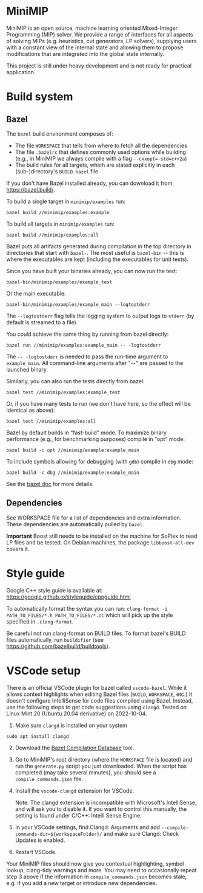 # MiniMIP

MiniMIP is an open source, machine learning oriented Mixed-Integer Programming (MIP) solver.
We provide a range of interfaces for all aspects of solving MIPs (e.g. heuristics, cut generators, LP solvers), 
supplying users with a constant view of the internal state and allowing them to propose modifications that are integrated into the global state internally.

This project is still under heavy development and is not ready for practical application.

# Build system

## Bazel
The `bazel` build environment composes of:
* The file `WORKSPACE` that tells from where to fetch all the dependencies
* The file `.bazelrc` that defines commonly used options while building
(e.g., in MiniMIP we always compile with a flag `--cxxopt=-std=c++2a`)
* The build rules for all targets, which are stated explicitly in each
(sub-)directory's `BUILD.bazel` file.

If you don't have Bazel installed already, you can download it from https://bazel.build/.

To build a single target in `minimip/examples` run:
```
bazel build //minimip/examples:example
```

To build all targets in `minimip/examples` run:

```
bazel build //minimip/examples:all
```

Bazel puts all artifacts generated during compilation in the top directory in
directories that start with `bazel-`. The most useful is `bazel-bin` -- this is
where the executables are kept (including the executables for unit tests).

Since you have built your binaries already, you can now run the test:
```
bazel-bin/minimip/examples/example_test
```

Or the main executable:
```
bazel-bin/minimip/examples/example_main --logtostderr
```

The `--logtostderr` flag tells the logging system to output logs to `stderr`
(by default is streamed to a file).

You could achieve the same thing by running from bazel directly:
```
bazel run //minimip/examples:example_main -- -logtostderr
```
The `-- -logtostderr` is needed to pass the run-time argument to `example_main`.
All command-line arguments after "--" are passed to the launched binary.

Similarly, you can also run the tests directly from bazel:
```
bazel test //minimip/examples:example_test
```

Or, if you have many tests to run (we don't have here, so the effect will be
identical as above):
```
bazel test //minimip/examples:all
```

Bazel by default builds in "fast-build" mode. To maximize binary performance
(e.g., for benchmarking purposes) compile in "opt" mode:
```
bazel build -c opt //minimip/example:example_main
```
To include symbols allowing for debugging (with `gdb`) compile in `dbg` mode:
```
bazel build -c dbg //minimip/example:example_main
```
See the [bazel doc](https://docs.bazel.build/versions/master/user-manual.html#flag--compilation_mode)
for more details.


## Dependencies
See WORKSPACE file for a list of dependencies and extra information. These
dependencies are automatically pulled by `bazel`.

**Important**
Boost still needs to be installed on the machine for SoPlex to read LP files and be tested.
On Debian machines, the package `libboost-all-dev` covers it.

# Style guide
Google C++ style guide is available at:
https://google.github.io/styleguide/cppguide.html

To automatically format the syntax you can run:
`clang-format -i PATH_TO_FILES/*.h PATH_TO_FILES/*.cc` which will pick up the style specified in `.clang-format`.

Be careful not run clang-format on BUILD files. To format bazel's BUILD files
automatically, run `buildifier` (see https://github.com/bazelbuild/buildtools).

# VSCode setup
There is an official VSCode plugin for bazel called `vscode-bazel`. While it allows context highlights when editing Bazel files (`BUILD`, `WORKSPACE`, etc.) it doesn't configure IntelliSense for code files compiled using Bazel. Instead, use the following steps to get code suggestions using `clangd`. Tested on Linux Mint 20 (Ubuntu 20.04 derivative) on 2022-10-04.

1. Make sure `clangd` is installed on your system
```
sudo apt install clangd
```
2. Download the [Bazel Compilation Database](https://github.com/grailbio/bazel-compilation-database) tool.
3. Go to MiniMIP's root directory (where the `WORKSPACE` file is located) and run the `generate.py` script you just downloaded. When the script has completed (may take several minutes), you should see a `compile_commands.json` file.
4. Install the `vscode-clangd` extension for VSCode.

    Note: The clangd extension is incompatible with Microsoft's IntelliSense, and will ask you to disable it. If you want to control this manually, the setting is found under C/C++: Intelli Sense Engine.
5. In your VSCode settings, find Clangd: Arguments and add `--compile-commands-dir=${workspaceFolder}/` and make sure Clangd: Check Updates is enabled.
6. Restart VSCode.

Your MiniMIP files should now give you contextual highlighting, symbol lookup, clang-tidy warnings and more. You may need to occasionally repeat step 3 above if the information in `compile_commands.json` becomes stale, e.g. if you add a new target or introduce new dependencies.
